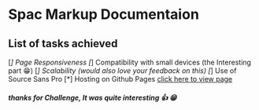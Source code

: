 # Spac Markup Documentaion

## List of tasks achieved

[*] Page Responsiveness
[*] Compatibility with small devices (the Interesting part :grin:)
[*] Scalability (would also love your feedback on this)
[*] Use of Source Sans Pro
[*] Hosting on Github Pages [click here to view page](https://wonexo.github.io/spas)

##### thanks for Challenge, It was quite interesting :+1: :grin:
